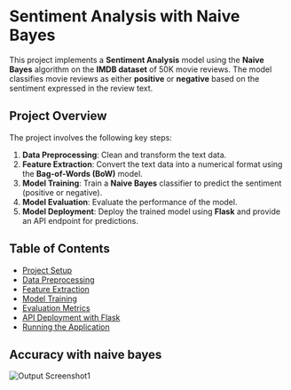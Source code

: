 # Sentiment Analysis with Naive Bayes

This project implements a **Sentiment Analysis** model using the **Naive Bayes** algorithm on the **IMDB dataset** of 50K movie reviews. The model classifies movie reviews as either **positive** or **negative** based on the sentiment expressed in the review text.

## Project Overview

The project involves the following key steps:
1. **Data Preprocessing**: Clean and transform the text data.
2. **Feature Extraction**: Convert the text data into a numerical format using the **Bag-of-Words (BoW)** model.
3. **Model Training**: Train a **Naive Bayes** classifier to predict the sentiment (positive or negative).
4. **Model Evaluation**: Evaluate the performance of the model.
5. **Model Deployment**: Deploy the trained model using **Flask** and provide an API endpoint for predictions.

## Table of Contents

- [Project Setup](#project-setup)
- [Data Preprocessing](#data-preprocessing)
- [Feature Extraction](#feature-extraction)
- [Model Training](#model-training)
- [Evaluation Metrics](#evaluation-metrics)
- [API Deployment with Flask](#api-deployment-with-flask)
- [Running the Application](#running-the-application)

## Accuracy with naive bayes
![Output Screenshot1](output/output1.png)


